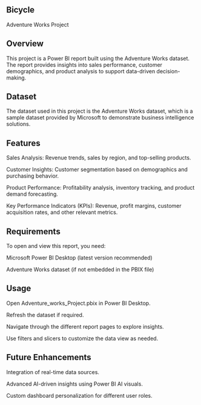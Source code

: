 ## Bicycle




Adventure Works Project

## Overview

This project is a Power BI report built using the Adventure Works dataset. The report provides insights into sales performance, customer demographics, and product analysis to support data-driven decision-making.

## Dataset

The dataset used in this project is the Adventure Works dataset, which is a sample dataset provided by Microsoft to demonstrate business intelligence solutions.

## Features

Sales Analysis: Revenue trends, sales by region, and top-selling products.

Customer Insights: Customer segmentation based on demographics and purchasing behavior.

Product Performance: Profitability analysis, inventory tracking, and product demand forecasting.

Key Performance Indicators (KPIs): Revenue, profit margins, customer acquisition rates, and other relevant metrics.

## Requirements

To open and view this report, you need:

Microsoft Power BI Desktop (latest version recommended)

Adventure Works dataset (if not embedded in the PBIX file)

## Usage

Open Adventure_works_Project.pbix in Power BI Desktop.

Refresh the dataset if required.

Navigate through the different report pages to explore insights.

Use filters and slicers to customize the data view as needed.

## Future Enhancements

Integration of real-time data sources.

Advanced AI-driven insights using Power BI AI visuals.

Custom dashboard personalization for different user roles.
